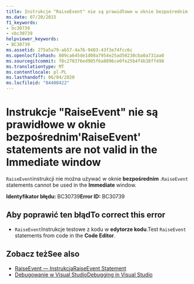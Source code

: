 ```yaml
---
title: Instrukcje "RaiseEvent" nie są prawidłowe w oknie bezpośrednim
ms.date: 07/20/2015
f1_keywords:
- bc30739
- vbc30739
helpviewer_keywords:
- BC30739
ms.assetid: 275a5a79-ab57-4a76-9403-43f3e74fcc6c
ms.openlocfilehash: 809ca645de1d08a7954e25ad50230cba0a731aa0
ms.sourcegitcommit: f8c270376ed905f6a8896ce0fe25b4f4b38ff498
ms.translationtype: MT
ms.contentlocale: pl-PL
ms.lasthandoff: 06/04/2020
ms.locfileid: "84408422"
---
```

# <a name="raiseevent-statements-are-not-valid-in-the-immediate-window"></a><span data-ttu-id="55d86-102">Instrukcje "RaiseEvent" nie są prawidłowe w oknie bezpośrednim</span><span class="sxs-lookup"><span data-stu-id="55d86-102">'RaiseEvent' statements are not valid in the Immediate window</span></span>
<span data-ttu-id="55d86-103">`RaiseEvent`instrukcji nie można używać w oknie **bezpośrednim** .</span><span class="sxs-lookup"><span data-stu-id="55d86-103">`RaiseEvent` statements cannot be used in the **Immediate** window.</span></span>  
  
 <span data-ttu-id="55d86-104">**Identyfikator błędu:** BC30739</span><span class="sxs-lookup"><span data-stu-id="55d86-104">**Error ID:** BC30739</span></span>  
  
## <a name="to-correct-this-error"></a><span data-ttu-id="55d86-105">Aby poprawić ten błąd</span><span class="sxs-lookup"><span data-stu-id="55d86-105">To correct this error</span></span>  
  
- <span data-ttu-id="55d86-106">`RaiseEvent`Instrukcje testowe z kodu w **edytorze kodu**.</span><span class="sxs-lookup"><span data-stu-id="55d86-106">Test `RaiseEvent` statements from code in the **Code Editor**.</span></span>  
  
## <a name="see-also"></a><span data-ttu-id="55d86-107">Zobacz też</span><span class="sxs-lookup"><span data-stu-id="55d86-107">See also</span></span>

- [<span data-ttu-id="55d86-108">RaiseEvent — Instrukcja</span><span class="sxs-lookup"><span data-stu-id="55d86-108">RaiseEvent Statement</span></span>](../language-reference/statements/raiseevent-statement.md)
- [<span data-ttu-id="55d86-109">Debugowanie w Visual Studio</span><span class="sxs-lookup"><span data-stu-id="55d86-109">Debugging in Visual Studio</span></span>](/visualstudio/debugger/debugger-feature-tour)
